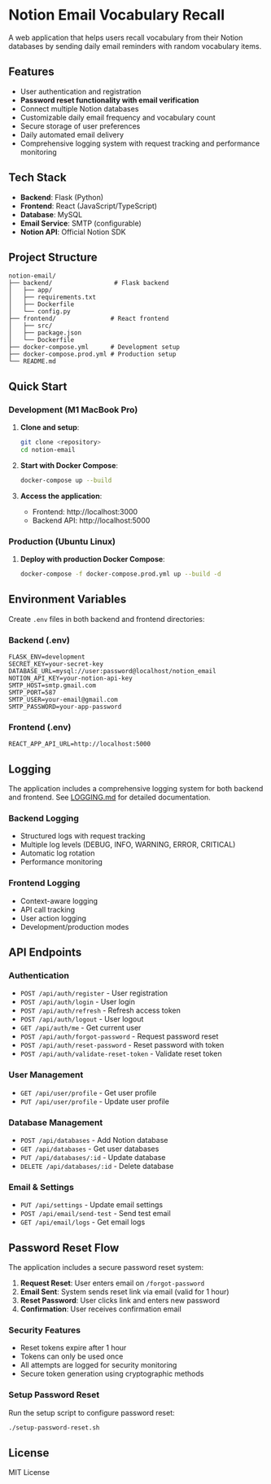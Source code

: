 # Notion Email Vocabulary Recall

A web application that helps users recall vocabulary from their Notion databases by sending daily email reminders with random vocabulary items.

## Features

- User authentication and registration
- **Password reset functionality with email verification**
- Connect multiple Notion databases
- Customizable daily email frequency and vocabulary count
- Secure storage of user preferences
- Daily automated email delivery
- Comprehensive logging system with request tracking and performance monitoring

## Tech Stack

- **Backend**: Flask (Python)
- **Frontend**: React (JavaScript/TypeScript)
- **Database**: MySQL
- **Email Service**: SMTP (configurable)
- **Notion API**: Official Notion SDK

## Project Structure

```
notion-email/
├── backend/                 # Flask backend
│   ├── app/
│   ├── requirements.txt
│   ├── Dockerfile
│   └── config.py
├── frontend/               # React frontend
│   ├── src/
│   ├── package.json
│   └── Dockerfile
├── docker-compose.yml      # Development setup
├── docker-compose.prod.yml # Production setup
└── README.md
```

## Quick Start

### Development (M1 MacBook Pro)

1. **Clone and setup**:
   ```bash
   git clone <repository>
   cd notion-email
   ```

2. **Start with Docker Compose**:
   ```bash
   docker-compose up --build
   ```

3. **Access the application**:
   - Frontend: http://localhost:3000
   - Backend API: http://localhost:5000

### Production (Ubuntu Linux)

1. **Deploy with production Docker Compose**:
   ```bash
   docker-compose -f docker-compose.prod.yml up --build -d
   ```

## Environment Variables

Create `.env` files in both backend and frontend directories:

### Backend (.env)
```
FLASK_ENV=development
SECRET_KEY=your-secret-key
DATABASE_URL=mysql://user:password@localhost/notion_email
NOTION_API_KEY=your-notion-api-key
SMTP_HOST=smtp.gmail.com
SMTP_PORT=587
SMTP_USER=your-email@gmail.com
SMTP_PASSWORD=your-app-password
```

### Frontend (.env)
```
REACT_APP_API_URL=http://localhost:5000
```

## Logging

The application includes a comprehensive logging system for both backend and frontend. See [LOGGING.md](LOGGING.md) for detailed documentation.

### Backend Logging
- Structured logs with request tracking
- Multiple log levels (DEBUG, INFO, WARNING, ERROR, CRITICAL)
- Automatic log rotation
- Performance monitoring

### Frontend Logging
- Context-aware logging
- API call tracking
- User action logging
- Development/production modes

## API Endpoints

### Authentication
- `POST /api/auth/register` - User registration
- `POST /api/auth/login` - User login
- `POST /api/auth/refresh` - Refresh access token
- `POST /api/auth/logout` - User logout
- `GET /api/auth/me` - Get current user
- `POST /api/auth/forgot-password` - Request password reset
- `POST /api/auth/reset-password` - Reset password with token
- `POST /api/auth/validate-reset-token` - Validate reset token

### User Management
- `GET /api/user/profile` - Get user profile
- `PUT /api/user/profile` - Update user profile

### Database Management
- `POST /api/databases` - Add Notion database
- `GET /api/databases` - Get user databases
- `PUT /api/databases/:id` - Update database
- `DELETE /api/databases/:id` - Delete database

### Email & Settings
- `PUT /api/settings` - Update email settings
- `POST /api/email/send-test` - Send test email
- `GET /api/email/logs` - Get email logs

## Password Reset Flow

The application includes a secure password reset system:

1. **Request Reset**: User enters email on `/forgot-password`
2. **Email Sent**: System sends reset link via email (valid for 1 hour)
3. **Reset Password**: User clicks link and enters new password
4. **Confirmation**: User receives confirmation email

### Security Features
- Reset tokens expire after 1 hour
- Tokens can only be used once
- All attempts are logged for security monitoring
- Secure token generation using cryptographic methods

### Setup Password Reset
Run the setup script to configure password reset:
```bash
./setup-password-reset.sh
```

## License

MIT License 